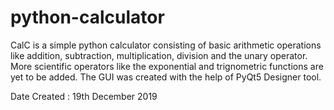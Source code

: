 # python-calculator
CalC is a simple python calculator consisting of basic arithmetic operations like addition, subtraction, multiplication, division and the unary operator. More scientific operators like the exponential and trignometric functions are yet to be added. The GUI was created with the help of PyQt5 Designer tool.
 
Date Created : 19th December 2019
